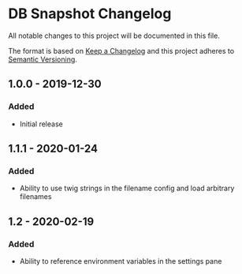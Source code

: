 # DB Snapshot Changelog

All notable changes to this project will be documented in this file.

The format is based on [Keep a Changelog](http://keepachangelog.com/) and this project adheres to [Semantic Versioning](http://semver.org/).

## 1.0.0 - 2019-12-30
### Added
- Initial release

## 1.1.1 - 2020-01-24
### Added
- Ability to use twig strings in the filename config and load arbitrary filenames

## 1.2 - 2020-02-19
### Added
- Ability to reference environment variables in the settings pane